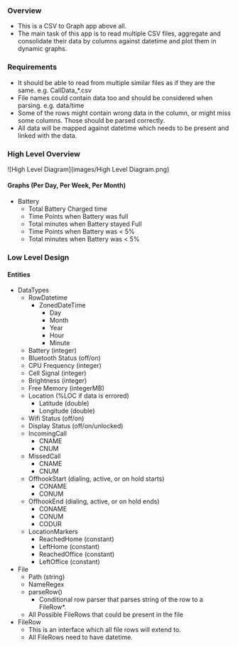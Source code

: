 ### Overview
* This is a CSV to Graph app above all.
* The main task of this app is to read multiple CSV files, aggregate and consolidate their data by columns against datetime and plot them in dynamic graphs.

### Requirements
* It should be able to read from multiple similar files as if they are the same. e.g. CallData_*.csv
* File names could contain data too and should be considered when parsing. e.g. data/time
* Some of the rows might contain wrong data in the column, or might miss some columns. Those should be parsed correctly.
* All data will be mapped against datetime which needs to be present and linked with the data.

### High Level Overview

![High Level Diagram](images/High Level Diagram.png)

#### Graphs (Per Day, Per Week, Per Month)
* Battery
  - Total Battery Charged time
  - Time Points when Battery was full
  - Total minutes when Battery stayed Full
  - Time Points when Battery was < 5%
  - Total minutes when Battery was < 5%

### Low Level Design

#### Entities
* DataTypes
    * RowDatetime
        - ZonedDateTime
            + Day
            + Month
            + Year
            + Hour
            + Minute
    * Battery (integer)
    * Bluetooth Status (off/on)
    * CPU Frequency (integer)
    * Cell Signal (integer)
    * Brightness (integer)
    * Free Memory (integerMB)
    * Location (%LOC if data is errored)
        - Latitude (double)
        - Longitude (double)
    * Wifi Status (off/on)
    * Display Status (off/on/unlocked)
    * IncomingCall
        - CNAME
        - CNUM
    * MissedCall
        - CNAME
        - CNUM
    * OffhookStart (dialing, active, or on hold starts)
        - CONAME
        - CONUM
    * OffhookEnd (dialing, active, or on hold ends)
        - CONAME
        - CONUM
        - CODUR
    * LocationMarkers
        - ReachedHome (constant)
        - LeftHome (constant)
        - ReachedOffice (constant)
        - LeftOffice (constant)
* File
	* Path (string)
    * NameRegex
    * parseRow()
        - Conditional row parser that parses string of the row to a FileRow*.
    * All Possible FileRows that could be present in the file
* FileRow
    - This is an interface which all file rows will extend to.
    - All FileRows need to have datetime.